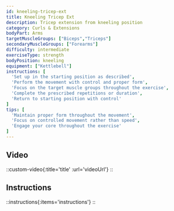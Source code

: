 ```yaml
---
id: kneeling-tricep-ext
title: Kneeling Tricep Ext
description: Tricep extension from kneeling position
category: Curls & Extensions
bodyPart: Arms
targetMuscleGroups: ["Biceps","Triceps"]
secondaryMuscleGroups: ["Forearms"]
difficulty: intermediate
exerciseType: strength
bodyPosition: kneeling
equipment: ["Kettlebell"]
instructions: [
  'Set up in the starting position as described',
  'Perform the movement with control and proper form',
  'Focus on the target muscle groups throughout the exercise',
  'Complete the prescribed repetitions or duration',
  'Return to starting position with control'
]
tips: [
  'Maintain proper form throughout the movement',
  'Focus on controlled movement rather than speed',
  'Engage your core throughout the exercise'
]
---
```


## Video

::custom-video{:title='title' :url='videoUrl'}
::

## Instructions

::instructions{:items='instructions'}
::

